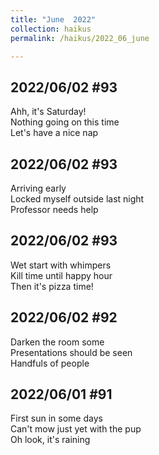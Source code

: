 ```yaml
---
title: "June  2022"
collection: haikus
permalink: /haikus/2022_06_june

---
```

## 2022/06/02 #93
Ahh, it's Saturday! \
Nothing going on this time \
Let's have a nice nap

## 2022/06/02 #93
Arriving early \
Locked myself outside last night \
Professor needs help

## 2022/06/02 #93
Wet start with whimpers \
Kill time until happy hour \
Then it's pizza time!

## 2022/06/02 #92
Darken the room some \
Presentations should be seen \
Handfuls of people

## 2022/06/01 #91
First sun in some days \
Can't mow just yet with the pup \
Oh look, it's raining




<!-- Tana on eesti
vabariigiaastapaev
joogid koigile -->



<!-- Heading 1
======

Heading 2  
======

Heading 3
====== -->
